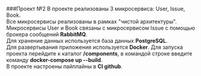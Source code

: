 ###Проект №2
В проекте реализованы 3 микросервиса: User, Issue, Book.  
Все микросервисы реализованы в рамках "чистой архитектуры".  
Микросервисы User и Book связаны с микросервисом Issue с помощью брокера сообщений <b>RabbitMQ</b>.  
Для хранение данных используется база данных <b>PostgreSQL</b>.  
Для развертывания приложения используется <b>Docker</b>.
Для запуска проекта перейдите к каталог <b>/components</b>, в командой строке введите команду <b>docker-compose up --build</b>.   
В проекте настроены пайплайны в <b>CI github</b>.